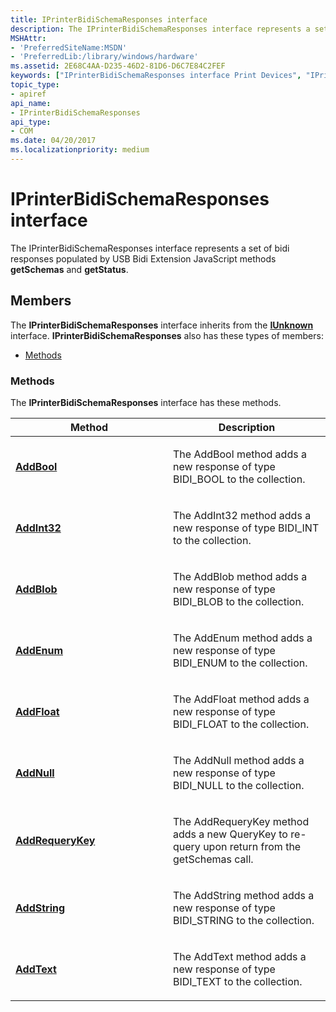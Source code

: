 ```yaml
---
title: IPrinterBidiSchemaResponses interface
description: The IPrinterBidiSchemaResponses interface represents a set of bidi responses populated by USB Bidi Extension JavaScript methods getSchemas and getStatus.
MSHAttr:
- 'PreferredSiteName:MSDN'
- 'PreferredLib:/library/windows/hardware'
ms.assetid: 2E68C4AA-D235-46D2-81D6-D6C7E84C2FEF
keywords: ["IPrinterBidiSchemaResponses interface Print Devices", "IPrinterBidiSchemaResponses interface Print Devices , described"]
topic_type:
- apiref
api_name:
- IPrinterBidiSchemaResponses
api_type:
- COM
ms.date: 04/20/2017
ms.localizationpriority: medium
---
```


# IPrinterBidiSchemaResponses interface

The IPrinterBidiSchemaResponses interface represents a set of bidi responses populated by USB Bidi Extension JavaScript methods **getSchemas** and **getStatus**.

Members
-------

The **IPrinterBidiSchemaResponses** interface inherits from the [**IUnknown**](https://docs.microsoft.com/windows/win32/api/unknwn/nn-unknwn-iunknown) interface. **IPrinterBidiSchemaResponses** also has these types of members:

-   [Methods](#methods)

### Methods

The **IPrinterBidiSchemaResponses** interface has these methods.

<table>
<colgroup>
<col width="50%" />
<col width="50%" />
</colgroup>
<thead>
<tr class="header">
<th>Method</th>
<th>Description</th>
</tr>
</thead>
<tbody>
<tr class="odd">
<td><a href="iprinterbidischemaresponses--addbool.md" data-raw-source="[&lt;strong&gt;AddBool&lt;/strong&gt;](iprinterbidischemaresponses--addbool.md)"><strong>AddBool</strong></a></td>
<td><p>The AddBool method adds a new response of type BIDI_BOOL to the collection.</p></td>
</tr>
<tr class="even">
<td><a href="iprinterbidischemaresponses--addint32.md" data-raw-source="[&lt;strong&gt;AddInt32&lt;/strong&gt;](iprinterbidischemaresponses--addint32.md)"><strong>AddInt32</strong></a></td>
<td><p>The AddInt32 method adds a new response of type BIDI_INT to the collection.</p></td>
</tr>
<tr class="odd">
<td><a href="iprinterbidischemaresponses-addblob.md" data-raw-source="[&lt;strong&gt;AddBlob&lt;/strong&gt;](iprinterbidischemaresponses-addblob.md)"><strong>AddBlob</strong></a></td>
<td><p>The AddBlob method adds a new response of type BIDI_BLOB to the collection.</p></td>
</tr>
<tr class="even">
<td><a href="iprinterbidischemaresponses-addenum.md" data-raw-source="[&lt;strong&gt;AddEnum&lt;/strong&gt;](iprinterbidischemaresponses-addenum.md)"><strong>AddEnum</strong></a></td>
<td><p>The AddEnum method adds a new response of type BIDI_ENUM to the collection.</p></td>
</tr>
<tr class="odd">
<td><a href="iprinterbidischemaresponses-addfloat.md" data-raw-source="[&lt;strong&gt;AddFloat&lt;/strong&gt;](iprinterbidischemaresponses-addfloat.md)"><strong>AddFloat</strong></a></td>
<td><p>The AddFloat method adds a new response of type BIDI_FLOAT to the collection.</p></td>
</tr>
<tr class="even">
<td><a href="iprinterbidischemaresponses-addnull.md" data-raw-source="[&lt;strong&gt;AddNull&lt;/strong&gt;](iprinterbidischemaresponses-addnull.md)"><strong>AddNull</strong></a></td>
<td><p>The AddNull method adds a new response of type BIDI_NULL to the collection.</p></td>
</tr>
<tr class="odd">
<td><a href="iprinterbidischemaresponses-addrequerykey.md" data-raw-source="[&lt;strong&gt;AddRequeryKey&lt;/strong&gt;](iprinterbidischemaresponses-addrequerykey.md)"><strong>AddRequeryKey</strong></a></td>
<td><p>The AddRequeryKey method adds a new QueryKey to re-query upon return from the getSchemas call.</p></td>
</tr>
<tr class="even">
<td><a href="iprinterbidischemaresponses-addstring.md" data-raw-source="[&lt;strong&gt;AddString&lt;/strong&gt;](iprinterbidischemaresponses-addstring.md)"><strong>AddString</strong></a></td>
<td><p>The AddString method adds a new response of type BIDI_STRING to the collection.</p></td>
</tr>
<tr class="odd">
<td><a href="iprinterbidischemaresponses-addtext.md" data-raw-source="[&lt;strong&gt;AddText&lt;/strong&gt;](iprinterbidischemaresponses-addtext.md)"><strong>AddText</strong></a></td>
<td><p>The AddText method adds a new response of type BIDI_TEXT to the collection.</p></td>
</tr>
</tbody>
</table>
